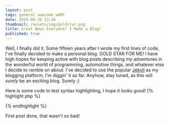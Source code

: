 ```yaml
---
layout: post
tags: general awesome w00t
date: 2015-09-30 12:28
thumbnail: /assets/img/goldstar.png
title: Great News Everyone! I Made a Blog!
published: true
---
```


Well, I finally did it. Some fifteen years after I wrote my first lines of code, I've finally decided to make a personal blog. GOLD STAR FOR ME! I have high hopes for keeping active with blog posts describing my adventures in the wonderful world of programming, automotive things, and whatever else I decide to ramble on about. I've decided to use the popular <a href="https://jekyllrb.com/" target="_blank">Jekyll</a> as my blogging platform, I'm diggin' it so far. Anyhow, stay tuned, as this will <i>surely</i> be an exciting blog. Surely ;)

Here is some code to test syntax highlighting, I hope it looks good!
{% highlight php %}
<?php
class Speaker {
    public function sayHello(){
        echo "Hello World!";
    }
}
?>
{% endhighlight %}

First post done, that wasn't so bad! 

